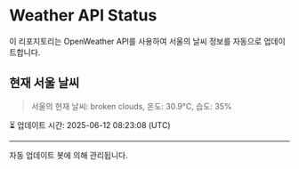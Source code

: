 
# Weather API Status

이 리포지토리는 OpenWeather API를 사용하여 서울의 날씨 정보를 자동으로 업데이트합니다.

## 현재 서울 날씨
> 서울의 현재 날씨: broken clouds, 온도: 30.9°C, 습도: 35%

⏳ 업데이트 시간: 2025-06-12 08:23:08 (UTC)

---
자동 업데이트 봇에 의해 관리됩니다.
